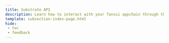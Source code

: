```yaml
---
title: Substrate API
description: Learn how to interact with your Tanssi appchain through the Substrate API, including how to use the Polkadot.js API, the Sidecar API, Chopsticks, and more.
template: subsection-index-page.html
hide: 
 - toc
 - feedback
---
```

